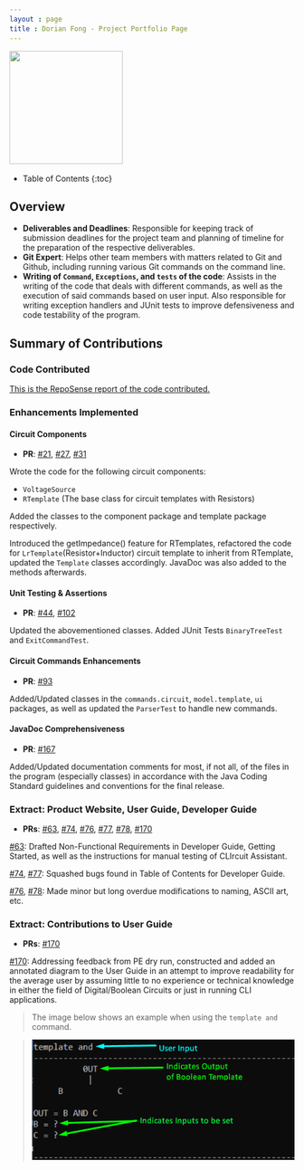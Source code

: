 ```yaml
---
layout : page
title : Dorian Fong - Project Portfolio Page  
---
```

<img src="https://avatars2.githubusercontent.com/u/47025155?s=400&u=ce782a0a69f128f7fb409598101baeef34fd201e&v=4" width="200" height="200" />

<style>
.alert {
    position:relative;
    padding:.75rem 1.25rem;
    margin-bottom:1rem;
    border:1px solid transparent;
    order-radius:.25rem
}
.alert-primary {
    color:#073984;
    background-image:linear-gradient(180deg, #d6e6ff, #cfe2ff);
    border-color:#bbd6fe
}
.alert-warning {
	color: #856404;
	background-image: linear-gradient(180deg, #fff5d5, #fff3cd);
	border-color: #ffeeba
}
.alert-tip {
    color: #000000;
	background-image: linear-gradient(180deg, #DCECDC, #DCECDC);
	border-color: #DCDCDC
}
</style>
* Table of Contents
{:toc}

## Overview

* **Deliverables and Deadlines**: Responsible for keeping track of submission deadlines for the project team and planning of timeline for the preparation of the respective deliverables.
* **Git Expert**: Helps other team members with matters related to Git and Github, including running various Git commands on the command line. 
* **Writing of `Command`, `Exceptions`, and `tests` of the code**: Assists in the writing of the code that deals with different commands, as well as the execution of said commands based on user input. Also responsible for writing exception handlers and JUnit tests to improve defensiveness and code testability of the program.  

## Summary of Contributions

### Code Contributed

[This is the RepoSense report of the code contributed.](https://nus-cs2113-ay2021s1.github.io/tp-dashboard/#breakdown=true&search=dorianfong98&sort=groupTitle&sortWithin=title&since=2020-09-27&timeframe=commit&mergegroup=&groupSelect=groupByRepos&checkedFileTypes=docs~functional-code~test-code~other)

<div style="page-break-after: always;"></div>

### Enhancements Implemented


#### Circuit Components

* **PR**: [#21](https://github.com/AY2021S1-CS2113T-W13-3/tp/pull/21), [#27](https://github.com/AY2021S1-CS2113T-W13-3/tp/pull/27), [#31](https://github.com/AY2021S1-CS2113T-W13-3/tp/pull/31)

Wrote the code for the following circuit components:

* `VoltageSource`
* `RTemplate` (The base class for circuit templates with Resistors)

Added the classes to the component package and template package respectively.

Introduced the getImpedance() feature for RTemplates, refactored the code for `LrTemplate`(Resistor+Inductor) circuit template to inherit from RTemplate, updated the `Template` classes accordingly. JavaDoc was also added to the methods afterwards.

#### Unit Testing & Assertions

* **PR**: [#44](https://github.com/AY2021S1-CS2113T-W13-3/tp/pull/44), [#102](https://github.com/AY2021S1-CS2113T-W13-3/tp/pull/102)

Updated the abovementioned classes. Added JUnit Tests `BinaryTreeTest` and `ExitCommandTest`.

#### Circuit Commands Enhancements

* **PR**: [#93](https://github.com/AY2021S1-CS2113T-W13-3/tp/pull/93)

Added/Updated classes in the `commands.circuit`, `model.template`, `ui` packages, as well as updated the `ParserTest` to handle new commands.

#### JavaDoc Comprehensiveness

* **PR**: [#167](https://github.com/AY2021S1-CS2113T-W13-3/tp/pull/167)

Added/Updated documentation comments for most, if not all, of the files in the program (especially classes) in accordance with the Java Coding Standard guidelines and conventions for the final release. 

### Extract: Product Website, User Guide, Developer Guide

* **PRs**: 
[#63](https://github.com/AY2021S1-CS2113T-W13-3/tp/pull/63), 
[#74](https://github.com/AY2021S1-CS2113T-W13-3/tp/pull/74), 
[#76](https://github.com/AY2021S1-CS2113T-W13-3/tp/pull/76), 
[#77](https://github.com/AY2021S1-CS2113T-W13-3/tp/pull/77), 
[#78](https://github.com/AY2021S1-CS2113T-W13-3/tp/pull/78),
[#170](https://github.com/AY2021S1-CS2113T-W13-3/tp/pull/170)

[#63](https://github.com/AY2021S1-CS2113T-W13-3/tp/pull/63): 
Drafted Non-Functional Requirements in Developer Guide, Getting Started, as well as the instructions for manual testing of CLIrcuit Assistant.

[#74](https://github.com/AY2021S1-CS2113T-W13-3/tp/pull/74), [#77](https://github.com/AY2021S1-CS2113T-W13-3/tp/pull/77): 
Squashed bugs found in Table of Contents for Developer Guide.

[#76](https://github.com/AY2021S1-CS2113T-W13-3/tp/pull/76), [#78](https://github.com/AY2021S1-CS2113T-W13-3/tp/pull/78): 
Made minor but long overdue modifications to naming, ASCII art, etc.


<div style="page-break-after: always;"></div>

### Extract: Contributions to User Guide
* **PRs**: [#170](https://github.com/AY2021S1-CS2113T-W13-3/tp/pull/170)

[#170](https://github.com/AY2021S1-CS2113T-W13-3/tp/pull/170):
Addressing feedback from PE dry run, constructed and added an annotated diagram to the User Guide in an attempt to improve readability for the average user by assuming little to no experience or technical knowledge in either the field of Digital/Boolean Circuits or just in running CLI applications.
>The image below shows an example when using the `template and` command.

>![Simplified](../diagrams/TemplateBooleanAnd.png)
